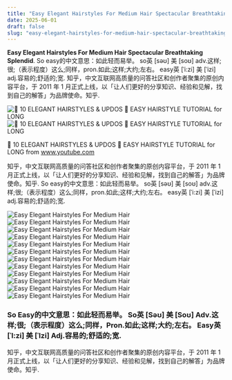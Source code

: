 ```yaml
---
title: "Easy Elegant Hairstyles For Medium Hair Spectacular Breathtaking Splendid"
date: 2025-06-01
draft: false
slug: "easy-elegant-hairstyles-for-medium-hair-spectacular-breathtaking-splendid" 
---
```


**Easy Elegant Hairstyles For Medium Hair Spectacular Breathtaking Splendid**. So easy的中文意思：如此轻而易举。 so英 [səʊ] 美 [soʊ] adv.这样;很;（表示程度）这么;同样，pron.如此;这样;大约;左右。 easy英 [ˈi:zi] 美 [ˈizi] adj.容易的;舒适的;宽. 知乎，中文互联网高质量的问答社区和创作者聚集的原创内容平台，于 2011 年 1 月正式上线，以「让人们更好的分享知识、经验和见解，找到自己的解答」为品牌使命。知乎.

![🔴 10 ELEGANT HAIRSTYLES & UPDOS 🔴 EASY HAIRSTYLE TUTORIAL for LONG](https://i.ytimg.com/vi/JVPz6q630Bw/maxresdefault.jpg)![🔴 10 ELEGANT HAIRSTYLES & UPDOS 🔴 EASY HAIRSTYLE TUTORIAL for LONG](https://i.ytimg.com/vi/JVPz6q630Bw/maxresdefault.jpg)

🔴 10 ELEGANT HAIRSTYLES & UPDOS 🔴 EASY HAIRSTYLE TUTORIAL for LONG from www.youtube.com

知乎，中文互联网高质量的问答社区和创作者聚集的原创内容平台，于 2011 年 1 月正式上线，以「让人们更好的分享知识、经验和见解，找到自己的解答」为品牌使命。知乎. So easy的中文意思：如此轻而易举。 so英 [səʊ] 美 [soʊ] adv.这样;很;（表示程度）这么;同样，pron.如此;这样;大约;左右。 easy英 [ˈi:zi] 美 [ˈizi] adj.容易的;舒适的;宽.

![Easy Elegant Hairstyles For Medium Hair ](https://i1.wp.com/www.hadviser.com/wp-content/uploads/2019/03/42-curly-half-updo-with-two-side-twists-BmJkOf0A1pv.jpg?resize=1080,1350&ssl=1 " 20+ Easy Hairstyles For Thin Medium Length Hair Hairstyle Catalog")![Easy Elegant Hairstyles For Medium Hair ](https://i.ytimg.com/vi/JVPz6q630Bw/maxresdefault.jpg " 🔴 10 ELEGANT HAIRSTYLES & UPDOS 🔴 EASY HAIRSTYLE TUTORIAL for LONG")![Easy Elegant Hairstyles For Medium Hair ](https://lovehairstyles.com/wp-content/uploads/2021/07/formal-hairstyles-for-medium-hair-ideas-low-bun-updo.jpg " 50 Easy Updo Hairstyles For Formal Events Elegant Updos")![Easy Elegant Hairstyles For Medium Hair ](https://stylesatlife.com/wp-content/uploads/2018/03/Formal-Hairstyles-for-Medium-Hair-Romantic-Braided-Updo.jpg " 20 Easy Formal Hairstyles for Medium Hair To Try Out Styles At Life")![Easy Elegant Hairstyles For Medium Hair ](https://i.pinimg.com/originals/67/a4/07/67a40712bcd079842de13ab56f20ac49.jpg " and Easy Hairstyles Tutorial For women with medium")![Easy Elegant Hairstyles For Medium Hair ](https://hairstylesweekly.com/images/2018/01/20-prom-hair-ideas-beautiful-prom-hairstyles-1-1.jpg " hairstyles kerala Discover 161+ kerala hairstyles for medium hair best")![Easy Elegant Hairstyles For Medium Hair ](https://pophaircuts.com/images/2019/01/best-updo-hairstyles-for-medium-length-hair-prom-and-homecoming-hair-style-ideas-7-768x960.jpg " 10 Updos for Medium Length Hair Prom & Hairstyle Ideas 2021")![Easy Elegant Hairstyles For Medium Hair ](https://pophaircuts.com/images/2019/01/best-updo-hairstyles-for-medium-length-hair-prom-and-homecoming-hair-style-ideas-8.jpg " 10 Updos for Medium Length Hair Prom & Hairstyle Ideas 2021")![Easy Elegant Hairstyles For Medium Hair ](https://i.pinimg.com/originals/7e/65/42/7e65428bdb71a95bc455135eb5bc4b13.jpg " 5 Minute Tutorial Elegant Hairstyle Easy hairstyles, Elegant")![Easy Elegant Hairstyles For Medium Hair ](https://www.k4fashion.com/wp-content/uploads/2020/06/Easy-Step-by-Step-Hairstyles-for-Long-Medium-Short-Hair-11.jpg " Wonderful Info About Easy Hairstyles For Medium Hair Step By With")![Easy Elegant Hairstyles For Medium Hair ](https://www.alexgaboury.com/wp-content/uploads/2022/09/Easy-Messy-Updo-Hairstyle.jpg " EASY UPDO WEDDING HAIRSTYLE FOR LONG HAIR Alex Gaboury")![Easy Elegant Hairstyles For Medium Hair ](https://content.latest-hairstyles.com/wp-content/uploads/fishtail-braid-for-women-with-medium-length-hair.jpg " Elegant Hairstyles For Medium Length Hair")

### So Easy的中文意思：如此轻而易举。 So英 [Səʊ] 美 [Soʊ] Adv.这样;很;（表示程度）这么;同样，Pron.如此;这样;大约;左右。 Easy英 [ˈI:zi] 美 [ˈIzi] Adj.容易的;舒适的;宽.

知乎，中文互联网高质量的问答社区和创作者聚集的原创内容平台，于 2011 年 1 月正式上线，以「让人们更好的分享知识、经验和见解，找到自己的解答」为品牌使命。知乎.
